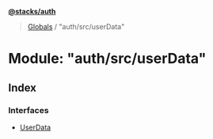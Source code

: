 **[@stacks/auth](../README.md)**

> [Globals](../globals.md) / "auth/src/userData"

# Module: "auth/src/userData"

## Index

### Interfaces

- [UserData](../interfaces/_auth_src_userdata_.userdata.md)
